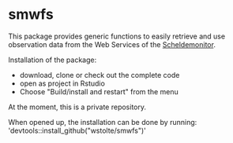 # smwfs

This package provides generic functions to easily retrieve and use observation data from the Web Services of the [Scheldemonitor](https://www.scheldemonitor.org/).

Installation of the package:

*   download, clone or check out the complete code
*   open as project in Rstudio
*   Choose "Build/install and restart" from the menu

At the moment, this is a private repository.

When opened up, the installation can be done by running: 'devtools::install_github("wstolte/smwfs")'
